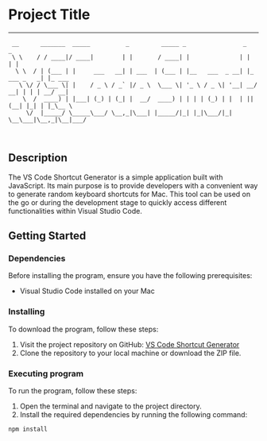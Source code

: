 # Project Title

---

          
 
 
        
``` 
 __      _______  _____          _         _____ _                _             _       
 \ \    / / ____|/ ____|        | |       / ____| |              | |           | |      
  \ \  / | (___ | |     ___   __| | ___  | (___ | |__   ___  _ __| |_ ___ _   _| |_ ___ 
   \ \/ / \___ \| |    / _ \ / _` |/ _ \  \___ \| '_ \ / _ \| '__| __/ __| | | | __/ __|
    \  /  ____) | |___| (_) | (_| |  __/  ____) | | | | (_) | |  | || (__| |_| | |_\__ \
     \/  |_____/ \_____\___/ \__,_|\___| |_____/|_| |_|\___/|_|   \__\___|\__,_|\__|___/
                                                                                        
                                                                                        
   ``` 
                                                                                        
                                                                                        
                                                                                   
                                                                                        
                                                                                                                                                      

## Description

The VS Code Shortcut Generator is a simple application built with JavaScript. Its main purpose is to provide developers with a convenient way to generate random keyboard shortcuts for Mac. This tool can be used on the go or during the development stage to quickly access different functionalities within Visual Studio Code.

## Getting Started

### Dependencies

Before installing the program, ensure you have the following prerequisites:

- Visual Studio Code installed on your Mac

### Installing

To download the program, follow these steps:

1. Visit the project repository on GitHub: [VS Code Shortcut Generator](<(https://github.com/charleslamb212/vs-gen)>)
2. Clone the repository to your local machine or download the ZIP file.

### Executing program

To run the program, follow these steps:

1. Open the terminal and navigate to the project directory.
2. Install the required dependencies by running the following command:

```shell
npm install
```
